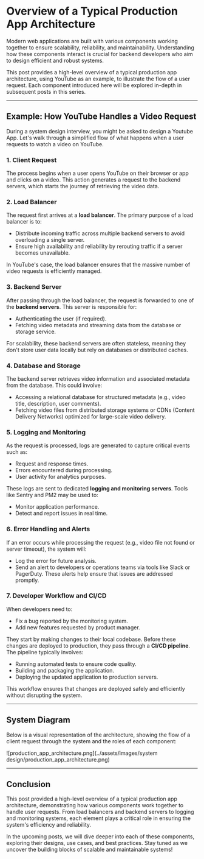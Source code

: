 # Overview of a Typical Production App Architecture

Modern web applications are built with various components working together to ensure scalability, reliability, and maintainability. Understanding how these components interact is crucial for backend developers who aim to design efficient and robust systems.

This post provides a high-level overview of a typical production app architecture, using YouTube as an example, to illustrate the flow of a user request. Each component introduced here will be explored in-depth in subsequent posts in this series.

---

## **Example: How YouTube Handles a Video Request**

During a system design interview, you might be asked to design a Youtube App. Let's walk through a simplified flow of what happens when a user requests to watch a video on YouTube.

### **1. Client Request**

The process begins when a user opens YouTube on their browser or app and clicks on a video. This action generates a request to the backend servers, which starts the journey of retrieving the video data.

### **2. Load Balancer**

The request first arrives at a **load balancer**. The primary purpose of a load balancer is to:

- Distribute incoming traffic across multiple backend servers to avoid overloading a single server.
- Ensure high availability and reliability by rerouting traffic if a server becomes unavailable.

In YouTube's case, the load balancer ensures that the massive number of video requests is efficiently managed.

### **3. Backend Server**

After passing through the load balancer, the request is forwarded to one of the **backend servers**. This server is responsible for:

- Authenticating the user (if required).
- Fetching video metadata and streaming data from the database or storage service.

For scalability, these backend servers are often stateless, meaning they don't store user data locally but rely on databases or distributed caches.

### **4. Database and Storage**

The backend server retrieves video information and associated metadata from the database. This could involve:

- Accessing a relational database for structured metadata (e.g., video title, description, user comments).
- Fetching video files from distributed storage systems or CDNs (Content Delivery Networks) optimized for large-scale video delivery.

### **5. Logging and Monitoring**

As the request is processed, logs are generated to capture critical events such as:

- Request and response times.
- Errors encountered during processing.
- User activity for analytics purposes.

These logs are sent to dedicated **logging and monitoring servers**. Tools like Sentry and PM2 may be used to:

- Monitor application performance.
- Detect and report issues in real time.

### **6. Error Handling and Alerts**

If an error occurs while processing the request (e.g., video file not found or server timeout), the system will:

- Log the error for future analysis.
- Send an alert to developers or operations teams via tools like Slack or PagerDuty. These alerts help ensure that issues are addressed promptly.

### **7. Developer Workflow and CI/CD**

When developers need to:

- Fix a bug reported by the monitoring system.
- Add new features requested by product manager.

They start by making changes to their local codebase. Before these changes are deployed to production, they pass through a **CI/CD pipeline**. The pipeline typically involves:

- Running automated tests to ensure code quality.
- Building and packaging the application.
- Deploying the updated application to production servers.

This workflow ensures that changes are deployed safely and efficiently without disrupting the system.

---

## **System Diagram**

Below is a visual representation of the architecture, showing the flow of a client request through the system and the roles of each component:

![production_app_architecture.png](../assets/images/system design/production_app_architecture.png)

---

## **Conclusion**

This post provided a high-level overview of a typical production app architecture, demonstrating how various components work together to handle user requests. From load balancers and backend servers to logging and monitoring systems, each element plays a critical role in ensuring the system's efficiency and reliability.

In the upcoming posts, we will dive deeper into each of these components, exploring their designs, use cases, and best practices. Stay tuned as we uncover the building blocks of scalable and maintainable systems!
